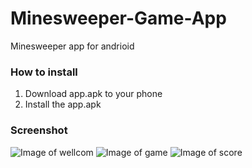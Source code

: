 # Minesweeper-Game-App
Minesweeper app for andrioid 

### How to install
1. Download app.apk to your phone
2. Install the app.apk

### Screenshot
![Image of wellcom](https://github.com/NaorFahima/Minesweeper-Game-App/blob/master/images/wellcom.png)
![Image of game](https://github.com/NaorFahima/Minesweeper-Game-App/blob/master/images/Game.png)
![Image of score](https://github.com/NaorFahima/Minesweeper-Game-App/blob/master/images/score.png)
